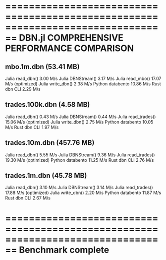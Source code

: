 ================================================================================
DBN.jl COMPREHENSIVE PERFORMANCE COMPARISON
================================================================================


mbo.1m.dbn (53.41 MB)
--------------------------------------------------------------------------------
  Julia read_dbn()               3.00 M/s
  Julia DBNStream()              3.17 M/s
  Julia read_mbo()               17.07 M/s  (optimized)
  Julia write_dbn()              2.38 M/s
  Python databento               10.86 M/s
  Rust dbn CLI                   2.29 M/s

trades.100k.dbn (4.58 MB)
--------------------------------------------------------------------------------
  Julia read_dbn()               0.43 M/s
  Julia DBNStream()              0.44 M/s
  Julia read_trades()            15.06 M/s  (optimized)
  Julia write_dbn()              2.75 M/s
  Python databento               10.05 M/s
  Rust dbn CLI                   1.97 M/s

trades.10m.dbn (457.76 MB)
--------------------------------------------------------------------------------
  Julia read_dbn()               5.55 M/s
  Julia DBNStream()              9.36 M/s
  Julia read_trades()            19.30 M/s  (optimized)
  Python databento               11.25 M/s
  Rust dbn CLI                   2.76 M/s

trades.1m.dbn (45.78 MB)
--------------------------------------------------------------------------------
  Julia read_dbn()               3.10 M/s
  Julia DBNStream()              3.14 M/s
  Julia read_trades()            17.88 M/s  (optimized)
  Julia write_dbn()              2.20 M/s
  Python databento               11.87 M/s
  Rust dbn CLI                   2.67 M/s

================================================================================
Benchmark complete
================================================================================
